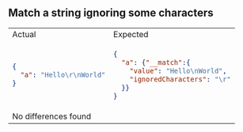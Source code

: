 ## Match a string ignoring some characters

<table>
<tr><td>Actual</td><td>Expected</td></tr>
<tr><td>


```json
{
  "a": "Hello\r\nWorld"
}
```

</td>
<td>

```json
{
  "a": {"__match":{
    "value": "Hello\nWorld",
    "ignoredCharacters": "\r"
  }}
}
```

</td></tr>
<tr><td colspan="2">
No differences found
</td></tr>
</table>

